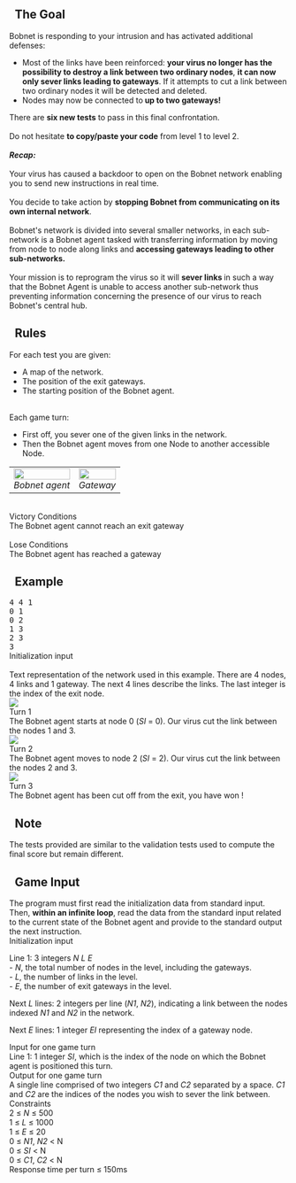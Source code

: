 <div class="statement-body"><!-- GOAL -->
<div class="statement-section statement-goal">
<h2><span class="icon icon-goal">&nbsp;</span> <span>The Goal</span></h2>

<div class="statement-goal-content">Bobnet is responding to your intrusion and has activated additional defenses:
<ul>
	<li>Most of the links have been reinforced: <strong>your virus no longer has the possibility to destroy a link between two ordinary nodes</strong>, <strong>it can now only sever&nbsp;links leading to gateways</strong>. If it attempts to cut a link between two ordinary nodes<strong> </strong>it will be detected and deleted.</li>
	<li>Nodes may now be connected to<strong> up to two gateways!</strong></li>
</ul>
There are&nbsp;<b>six new tests</b> to pass in this final confrontation.<br>
<br>
Do not hesitate <strong>to copy/paste your code</strong> from level 1 to level 2.<br>
<br>
<b><i>Recap:</i></b><br>
<br>
Your virus has caused a backdoor to open on the Bobnet network enabling you to send new instructions in real time.<br>
<br>
You decide to take action by <strong>stopping Bobnet from communicating on its own internal network</strong>.<br>
<br>
Bobnet's network is divided into several smaller networks, in each sub-network is a Bobnet agent tasked with transferring information by moving from node to node along links and <strong>accessing gateways leading to other sub-networks.</strong><br>
<br>
Your mission is to reprogram the virus so it will <strong>sever links </strong>in such a way that the Bobnet Agent is unable to access another sub-network thus preventing information concerning the presence of our virus to reach Bobnet's central hub.</div>
</div>
<!-- RULES -->

<div class="statement-section statement-rules">
<h2><span class="icon icon-rules">&nbsp;</span> <span>Rules</span></h2>

<div>
<div class="statement-rules-content">For each test you are given:
<ul>
	<li>A map of the network.</li>
	<li>The position of the exit gateways.</li>
	<li>The starting position of the Bobnet agent.</li>
</ul>
<br>
Each game turn:
<ul>
	<li>First off, you sever one of the given links in the network.</li>
	<li>Then the Bobnet agent moves from one Node to another accessible Node.</li>
</ul>

<table style="border-collapse: collapse; width:100%; text-align: center;">
	<tbody>
		<tr>
			<td><img alt="" src="https://files.codingame.com/codingame/skynet2-game/virus_ide.jpg" style="width: 100%;max-width:200px; max-height:200px;">
			<div><i>Bobnet agent</i></div>
			</td>
			<td><img alt="" src="https://files.codingame.com/codingame/skynet2-game/boom_zone_ide.jpg" style="width: 100%;max-width:200px; max-height:200px;">
			<div><i>Gateway</i></div>
			</td>
		</tr>
	</tbody>
</table>
</div>
<!-- Victory conditions -->

<div class="statement-victory-conditions">
<div class="icon victory">&nbsp;</div>

<div class="blk">
<div class="title">Victory Conditions</div>

<div class="text">The Bobnet agent cannot reach an exit gateway</div>
</div>
</div>
<!-- Lose conditions -->

<div class="statement-lose-conditions">
<div class="icon lose">&nbsp;</div>

<div class="blk">
<div class="title">Lose Conditions</div>

<div class="text">The Bobnet agent has reached a gateway</div>
</div>
</div>
</div>
</div>
<!-- EXAMPLES -->

<div class="statement-section statement-examples">
<h2><span class="icon icon-example">&nbsp;</span> <span>Example</span></h2>

<div class="statement-examples-text">
<div class="statement-example-horizontal" style="background-color: transparent;">
<div style="width: 280px;display: table-cell;background-color: transparent;vertical-align: middle;padding: 0;">
<pre style="margin: 0">4 4 1
0 1
0 2
1 3
2 3
3
</pre>
</div>

<div class="legend">
<div class="title">Initialization input</div>
&nbsp;

<div>Text representation of the network used in this example. There are 4 nodes, 4 links and 1 gateway. The next 4 lines describe the links. The last integer is the index of the exit node.</div>
</div>
</div>
</div>

<div class="statement-example-container">
<div class="statement-example"><img src="https://files.codingame.com/codingame/skynet2-game/example1.png">
<div class="legend">
<div class="title">Turn 1</div>

<div class="description">The Bobnet agent starts at node 0 (<var>SI</var> = 0). Our virus cut the link between the nodes 1 and 3.</div>
</div>
</div>

<div class="statement-example"><img src="https://files.codingame.com/codingame/skynet2-game/example2.png">
<div class="legend">
<div class="title">Turn 2</div>

<div class="description">The Bobnet agent moves to node 2 (<var>SI</var> = 2). Our virus cut the link between the nodes 2 and 3.</div>
</div>
</div>

<div class="statement-example"><img src="https://files.codingame.com/codingame/skynet2-game/example3.png">
<div class="legend">
<div class="title">Turn 3</div>

<div class="description">The Bobnet agent has been cut off from the exit, you have won !</div>
</div>
</div>
</div>
</div>
<!-- WARNING -->

<div class="statement-section statement-warning">
<h2><span class="icon icon-warning">&nbsp;</span> <span>Note</span></h2>

<div class="statement-warning-content">The tests provided are similar to the validation tests used to compute the final score but remain different.</div>
</div>
<!-- PROTOCOL -->

<div class="statement-section statement-protocol">
<h2><span class="icon icon-protocol">&nbsp;</span> <span>Game Input</span></h2>
<!-- Protocol block -->

<div class="blk">
<div class="text">The program must first read the initialization data from standard input. Then, <strong>within an infinite loop</strong>, read the data from the standard input related to the current state of the Bobnet agent and provide to the standard output the next instruction.</div>
</div>
<!-- Protocol block -->

<div class="blk">
<div class="title">Initialization input</div>

<div class="text">
<p><span class="statement-lineno">Line 1: </span>3 integers <var>N L E</var><br>
- <var>N</var>, the total number of nodes in the level, including the gateways.<br>
- <var>L</var>, the number of links in the level.<br>
- <var>E</var>, the number of exit gateways in the level.</p>

<p><span class="statement-lineno">Next <var>L</var> lines: </span>2 integers per line (<var>N1</var>, <var>N2</var>), indicating a link between the nodes indexed <var>N1</var> and <var>N2</var> in the network.</p>

<p><span class="statement-lineno">Next <var>E</var> lines: </span>1 integer <var>EI</var> representing the index of a gateway node.</p>
</div>
</div>
<!-- Protocol block -->

<div class="blk">
<div class="title">Input for one game turn</div>

<div class="text"><span class="statement-lineno">Line 1: </span>1 integer <var>SI</var>, which is the index of the node on which the Bobnet agent is positioned this turn.</div>
</div>
<!-- Protocol block -->

<div class="blk">
<div class="title">Output for one game turn</div>

<div class="text">A <span class="statement-lineno">single line </span>comprised of two integers <var>C1</var> and <var>C2</var> separated by a space. <var>C1</var> and <var>C2</var> are the indices of the nodes you wish to sever the link between.</div>
</div>
<!-- Protocol block -->

<div class="blk">
<div class="title">Constraints</div>

<div class="text">2 ≤ <var>N</var> ≤ 500<br>
1 ≤ <var>L</var> ≤ 1000<br>
1 ≤ <var>E</var> ≤ 20<br>
0 ≤ <var>N1</var>, <var>N2</var> &lt; N<br>
0 ≤ <var>SI</var> &lt; N<br>
0 ≤ <var>C1</var>, <var>C2</var> &lt; N<br>
Response time per turn ≤ 150ms</div>
</div>
</div>

</div>
